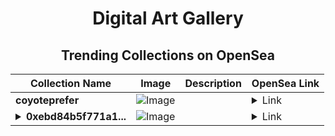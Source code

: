 <div align="center">

# Digital Art Gallery

## Trending Collections on OpenSea

| Collection Name                       | Image                                                                                     | Description                       | OpenSea Link                                                                                          |
|---------------------------------------|-------------------------------------------------------------------------------------------|-----------------------------------|--------------------------------------------------------------------------------------------------------|
| **coyoteprefer** | ![Image](https://i.seadn.io/s/raw/files/64f6141f6a19743df4c813a265ebaf27.png?w=500&auto=format?w=200&auto=format) |  | <details><summary>Link</summary>[coyoteprefer](https://opensea.io/collection/coyoteprefer)</details> |
| **<details><summary>0xebd84b5f771a1...</summary>0xebd84b5f771a1cd369c9319265471c5e29da91e3</details>** | ![Image](https://i.seadn.io/s/raw/files/0120dbe70465f91ae019e541cba50a56.jpg?w=500&auto=format?w=200&auto=format) |  | <details><summary>Link</summary>[0xebd84b5f771a1cd369c9319265471c5e29da91e3](https://opensea.io/collection/0xebd84b5f771a1cd369c9319265471c5e29da91e3)</details> |

</div>